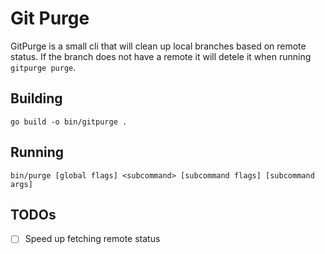 # Git Purge

GitPurge is a small cli that will clean up local branches based on remote status. 
If the branch does not have a remote it will detele it when running `gitpurge purge`.

## Building

`go build -o bin/gitpurge .`

## Running 

`bin/purge [global flags] <subcommand> [subcommand flags] [subcommand args]`

## TODOs

- [ ] Speed up fetching remote status
